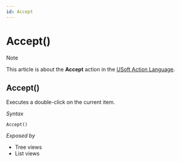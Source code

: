 ```yaml
---
id: Accept
---
```


# Accept()



> [!NOTE]
> This article is about the **Accept** action in the [USoft Action Language](/docs/Task_flow/Action_Language_reference/USoft_Action_Language.md).

## **Accept()**

Executes a double-click on the current item.

*Syntax*

```
Accept()
```

*Exposed by*

- Tree views
- List views